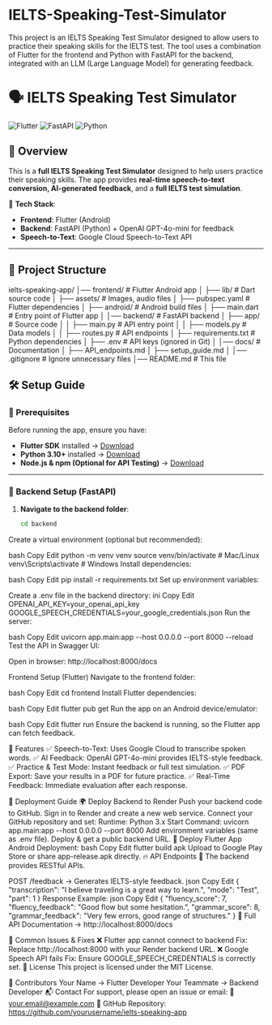 # IELTS-Speaking-Test-Simulator
This project is an IELTS Speaking Test Simulator designed to allow users to practice their   speaking skills for the IELTS test. The tool uses a combination of Flutter for the frontend and  Python with FastAPI for the backend, integrated with an LLM (Large Language Model) for  generating feedback.
# 🗣️ IELTS Speaking Test Simulator

![Flutter](https://img.shields.io/badge/Flutter-v3.16.0-blue?logo=flutter) 
![FastAPI](https://img.shields.io/badge/FastAPI-v0.109.0-green?logo=fastapi) 
![Python](https://img.shields.io/badge/Python-3.10-blue?logo=python)

## 📌 Overview

This is a **full IELTS Speaking Test Simulator** designed to help users practice their speaking skills. The app provides **real-time speech-to-text conversion, AI-generated feedback**, and a **full IELTS test simulation**. 

🚀 **Tech Stack**:
- **Frontend**: Flutter (Android)
- **Backend**: FastAPI (Python) + OpenAI GPT-4o-mini for feedback
- **Speech-to-Text**: Google Cloud Speech-to-Text API

---

## 📂 Project Structure

ielts-speaking-app/ │── frontend/ # Flutter Android app │ ├── lib/ # Dart source code │ ├── assets/ # Images, audio files │ ├── pubspec.yaml # Flutter dependencies │ ├── android/ # Android build files │ ├── main.dart # Entry point of Flutter app │ │── backend/ # FastAPI backend │ ├── app/ # Source code │ │ ├── main.py # API entry point │ │ ├── models.py # Data models │ │ ├── routes.py # API endpoints │ ├── requirements.txt # Python dependencies │ ├── .env # API keys (ignored in Git) │ │── docs/ # Documentation │ ├── API_endpoints.md │ ├── setup_guide.md │ │── .gitignore # Ignore unnecessary files │── README.md # This file

## 🛠️ Setup Guide

### **🔹 Prerequisites**
Before running the app, ensure you have:
- **Flutter SDK** installed → [Download](https://flutter.dev/docs/get-started/install)
- **Python 3.10+** installed → [Download](https://www.python.org/downloads/)
- **Node.js & npm (Optional for API Testing)** → [Download](https://nodejs.org/)

---

### **🚀 Backend Setup (FastAPI)**
1. **Navigate to the backend folder**:
   ```bash
   cd backend
Create a virtual environment (optional but recommended):

bash
Copy
Edit
python -m venv venv
source venv/bin/activate  # Mac/Linux
venv\Scripts\activate      # Windows
Install dependencies:

bash
Copy
Edit
pip install -r requirements.txt
Set up environment variables:

Create a .env file in the backend directory:
ini
Copy
Edit
OPENAI_API_KEY=your_openai_api_key
GOOGLE_SPEECH_CREDENTIALS=your_google_credentials.json
Run the server:

bash
Copy
Edit
uvicorn app.main:app --host 0.0.0.0 --port 8000 --reload
Test the API in Swagger UI:

Open in browser: http://localhost:8000/docs



 Frontend Setup (Flutter)
Navigate to the frontend folder:

bash
Copy
Edit
cd frontend
Install Flutter dependencies:

bash
Copy
Edit
flutter pub get
Run the app on an Android device/emulator:

bash
Copy
Edit
flutter run
Ensure the backend is running, so the Flutter app can fetch feedback.

🎤 Features
✅ Speech-to-Text: Uses Google Cloud to transcribe spoken words.
✅ AI Feedback: OpenAI GPT-4o-mini provides IELTS-style feedback.
✅ Practice & Test Mode: Instant feedback or full test simulation.
✅ PDF Export: Save your results in a PDF for future practice.
✅ Real-Time Feedback: Immediate evaluation after each response.

📡 Deployment Guide
🌍 Deploy Backend to Render
Push your backend code to GitHub.
Sign in to Render and create a new web service.
Connect your GitHub repository and set:
Runtime: Python 3.x
Start Command: uvicorn app.main:app --host 0.0.0.0 --port 8000
Add environment variables (same as .env file).
Deploy & get a public backend URL.
📲 Deploy Flutter App
Android Deployment:
bash
Copy
Edit
flutter build apk
Upload to Google Play Store or share app-release.apk directly.
🔥 API Endpoints
📌 The backend provides RESTful APIs.

POST /feedback → Generates IELTS-style feedback.
json
Copy
Edit
{
  "transcription": "I believe traveling is a great way to learn.",
  "mode": "Test",
  "part": 1
}
Response Example:
json
Copy
Edit
{
  "fluency_score": 7,
  "fluency_feedback": "Good flow but some hesitation.",
  "grammar_score": 8,
  "grammar_feedback": "Very few errors, good range of structures."
}
📌 Full API Documentation → http://localhost:8000/docs

🤔 Common Issues & Fixes
❌ Flutter app cannot connect to backend
Fix: Replace http://localhost:8000 with your Render backend URL.
❌ Google Speech API fails
Fix: Ensure GOOGLE_SPEECH_CREDENTIALS is correctly set.
📜 License
This project is licensed under the MIT License.

👥 Contributors
Your Name → Flutter Developer
Your Teammate → Backend Developer
📬 Contact
For support, please open an issue or email:
📧 your.email@example.com
🔗 GitHub Repository: https://github.com/yourusername/ielts-speaking-app




